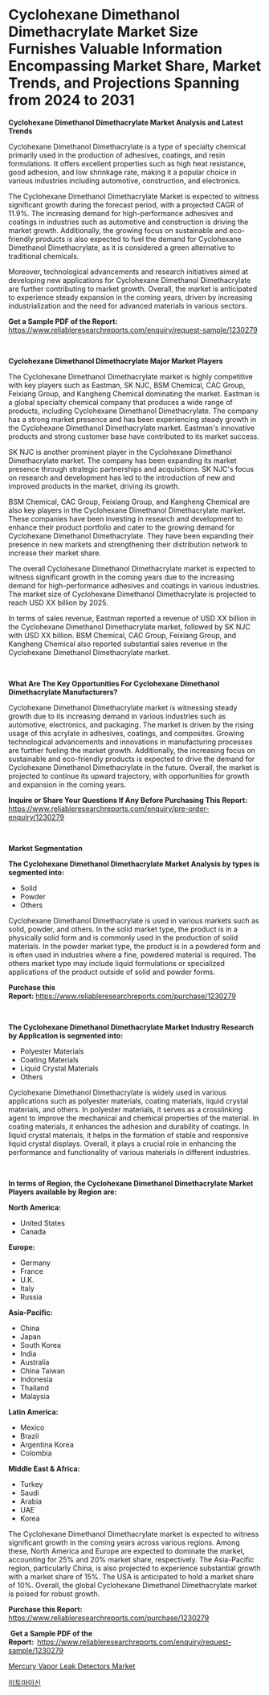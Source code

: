 <p><h1>Cyclohexane Dimethanol Dimethacrylate Market Size Furnishes Valuable Information Encompassing Market Share, Market Trends, and Projections Spanning from 2024 to 2031</h1></p><p><strong>Cyclohexane Dimethanol Dimethacrylate Market Analysis and Latest Trends</strong></p>
<p><p>Cyclohexane Dimethanol Dimethacrylate is a type of specialty chemical primarily used in the production of adhesives, coatings, and resin formulations. It offers excellent properties such as high heat resistance, good adhesion, and low shrinkage rate, making it a popular choice in various industries including automotive, construction, and electronics.</p><p>The Cyclohexane Dimethanol Dimethacrylate Market is expected to witness significant growth during the forecast period, with a projected CAGR of 11.9%. The increasing demand for high-performance adhesives and coatings in industries such as automotive and construction is driving the market growth. Additionally, the growing focus on sustainable and eco-friendly products is also expected to fuel the demand for Cyclohexane Dimethanol Dimethacrylate, as it is considered a green alternative to traditional chemicals.</p><p>Moreover, technological advancements and research initiatives aimed at developing new applications for Cyclohexane Dimethanol Dimethacrylate are further contributing to market growth. Overall, the market is anticipated to experience steady expansion in the coming years, driven by increasing industrialization and the need for advanced materials in various sectors.</p></p>
<p><strong>Get a Sample PDF of the Report:&nbsp;</strong> <a href="https://www.reliableresearchreports.com/enquiry/request-sample/1230279">https://www.reliableresearchreports.com/enquiry/request-sample/1230279</a></p>
<p>&nbsp;</p>
<p><strong>Cyclohexane Dimethanol Dimethacrylate Major Market Players</strong></p>
<p><p>The Cyclohexane Dimethanol Dimethacrylate market is highly competitive with key players such as Eastman, SK NJC, BSM Chemical, CAC Group, Feixiang Group, and Kangheng Chemical dominating the market. Eastman is a global specialty chemical company that produces a wide range of products, including Cyclohexane Dimethanol Dimethacrylate. The company has a strong market presence and has been experiencing steady growth in the Cyclohexane Dimethanol Dimethacrylate market. Eastman's innovative products and strong customer base have contributed to its market success.</p><p>SK NJC is another prominent player in the Cyclohexane Dimethanol Dimethacrylate market. The company has been expanding its market presence through strategic partnerships and acquisitions. SK NJC's focus on research and development has led to the introduction of new and improved products in the market, driving its growth. </p><p>BSM Chemical, CAC Group, Feixiang Group, and Kangheng Chemical are also key players in the Cyclohexane Dimethanol Dimethacrylate market. These companies have been investing in research and development to enhance their product portfolio and cater to the growing demand for Cyclohexane Dimethanol Dimethacrylate. They have been expanding their presence in new markets and strengthening their distribution network to increase their market share.</p><p>The overall Cyclohexane Dimethanol Dimethacrylate market is expected to witness significant growth in the coming years due to the increasing demand for high-performance adhesives and coatings in various industries. The market size of Cyclohexane Dimethanol Dimethacrylate is projected to reach USD XX billion by 2025.</p><p>In terms of sales revenue, Eastman reported a revenue of USD XX billion in the Cyclohexane Dimethanol Dimethacrylate market, followed by SK NJC with USD XX billion. BSM Chemical, CAC Group, Feixiang Group, and Kangheng Chemical also reported substantial sales revenue in the Cyclohexane Dimethanol Dimethacrylate market.</p></p>
<p>&nbsp;</p>
<p><strong>What Are The Key Opportunities For Cyclohexane Dimethanol Dimethacrylate Manufacturers?</strong></p>
<p><p>Cyclohexane Dimethanol Dimethacrylate market is witnessing steady growth due to its increasing demand in various industries such as automotive, electronics, and packaging. The market is driven by the rising usage of this acrylate in adhesives, coatings, and composites. Growing technological advancements and innovations in manufacturing processes are further fueling the market growth. Additionally, the increasing focus on sustainable and eco-friendly products is expected to drive the demand for Cyclohexane Dimethanol Dimethacrylate in the future. Overall, the market is projected to continue its upward trajectory, with opportunities for growth and expansion in the coming years.</p></p>
<p><strong>Inquire or Share Your Questions If Any Before Purchasing This Report:</strong> <a href="https://www.reliableresearchreports.com/enquiry/pre-order-enquiry/1230279">https://www.reliableresearchreports.com/enquiry/pre-order-enquiry/1230279</a></p>
<p>&nbsp;</p>
<p><strong>Market Segmentation</strong></p>
<p><strong>The Cyclohexane Dimethanol Dimethacrylate Market Analysis by types is segmented into:</strong></p>
<p><ul><li>Solid</li><li>Powder</li><li>Others</li></ul></p>
<p><p>Cyclohexane Dimethanol Dimethacrylate is used in various markets such as solid, powder, and others. In the solid market type, the product is in a physically solid form and is commonly used in the production of solid materials. In the powder market type, the product is in a powdered form and is often used in industries where a fine, powdered material is required. The others market type may include liquid formulations or specialized applications of the product outside of solid and powder forms.</p></p>
<p><strong>Purchase this Report:&nbsp;</strong><a href="https://www.reliableresearchreports.com/purchase/1230279">https://www.reliableresearchreports.com/purchase/1230279</a></p>
<p>&nbsp;</p>
<p><strong>The Cyclohexane Dimethanol Dimethacrylate Market Industry Research by Application is segmented into:</strong></p>
<p><ul><li>Polyester Materials</li><li>Coating Materials</li><li>Liquid Crystal Materials</li><li>Others</li></ul></p>
<p><p>Cyclohexane Dimethanol Dimethacrylate is widely used in various applications such as polyester materials, coating materials, liquid crystal materials, and others. In polyester materials, it serves as a crosslinking agent to improve the mechanical and chemical properties of the material. In coating materials, it enhances the adhesion and durability of coatings. In liquid crystal materials, it helps in the formation of stable and responsive liquid crystal displays. Overall, it plays a crucial role in enhancing the performance and functionality of various materials in different industries.</p></p>
<p>&nbsp;</p>
<p><strong>In terms of Region, the Cyclohexane Dimethanol Dimethacrylate Market Players available by Region are:</strong></p>
<p>
    <p> <strong> North America: </strong>
        <ul>
            <li>United States</li>
            <li>Canada</li>
        </ul>
        </p> 
    <p> <strong> Europe: </strong>
        <ul>
            <li>Germany</li>
            <li>France</li>
            <li>U.K.</li>
            <li>Italy</li>
            <li>Russia</li>
        </ul>
        </p> 
    <p> <strong> Asia-Pacific: </strong>
        <ul>
            <li>China</li>
            <li>Japan</li>
            <li>South Korea</li>
            <li>India</li>
            <li>Australia</li>
            <li>China Taiwan</li>
            <li>Indonesia</li>
            <li>Thailand</li>
            <li>Malaysia</li>
        </ul>
        </p> 
    <p> <strong> Latin America: </strong>
        <ul>
            <li>Mexico</li>
            <li>Brazil</li>
            <li>Argentina Korea</li>
            <li>Colombia</li>
        </ul>
        </p> 
    <p> <strong> Middle East & Africa: </strong>
        <ul>
            <li>Turkey</li>
            <li>Saudi</li>
            <li>Arabia</li>
            <li>UAE</li>
            <li>Korea</li>
        </ul>
    </p>
    </p>
<p><p>The Cyclohexane Dimethanol Dimethacrylate market is expected to witness significant growth in the coming years across various regions. Among these, North America and Europe are expected to dominate the market, accounting for 25% and 20% market share, respectively. The Asia-Pacific region, particularly China, is also projected to experience substantial growth with a market share of 15%. The USA is anticipated to hold a market share of 10%. Overall, the global Cyclohexane Dimethanol Dimethacrylate market is poised for robust growth.</p></p>
<p><strong>Purchase this Report: </strong><a href="https://www.reliableresearchreports.com/purchase/1230279">https://www.reliableresearchreports.com/purchase/1230279</a></p>
<p>&nbsp;<strong>Get a Sample PDF of the Report:&nbsp;&nbsp;</strong><a href="https://www.reliableresearchreports.com/enquiry/request-sample/1230279">https://www.reliableresearchreports.com/enquiry/request-sample/1230279</a></p>
<p><strong></strong></p>
<p><p><a href="https://extreme-scabiosa-c81.notion.site/Mercury-Vapor-Leak-Detectors-Market-Research-Report-Provides-thorough-Industry-Overview-which-offer-a63988d6338845bbbf5faea0bb58ce52">Mercury Vapor Leak Detectors Market</a></p><p><a href="https://medium.com/@prestoniegand56562023/mitomycin-%EC%8B%9C%EC%9E%A5%EC%9D%80-%EC%8B%9C%EC%9E%A5-%EC%A0%90%EC%9C%A0%EC%9C%A8-%ED%81%AC%EA%B8%B0-%EB%B0%8F-2031%EB%85%84%EA%B9%8C%EC%A7%80-%EC%98%88%EC%83%81%EB%90%98%EB%8A%94-%EC%98%88%EC%B8%A1%EC%97%90-%EC%A4%91%EC%A0%90%EC%9D%84-%EB%91%A1%EB%8B%88%EB%8B%A4-39b4052523a4">미토마이신</a></p></p>